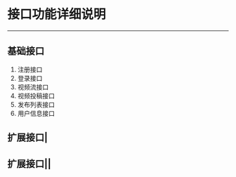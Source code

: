 # 接口功能详细说明

---

## 基础接口

1. 注册接口
2. 登录接口
3. 视频流接口
4. 视频投稿接口
5. 发布列表接口
6. 用户信息接口

## 扩展接口|

## 扩展接口||